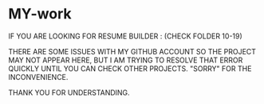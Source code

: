 # MY-work


IF YOU ARE LOOKING FOR RESUME BUILDER : (CHECK FOLDER 10-19)

THERE ARE SOME ISSUES WITH MY GITHUB ACCOUNT SO THE PROJECT MAY NOT APPEAR HERE, BUT I AM TRYING TO RESOLVE THAT ERROR QUICKLY UNTIL YOU CAN CHECK OTHER PROJECTS.
"SORRY" FOR THE INCONVENIENCE.


THANK YOU FOR UNDERSTANDING. 
